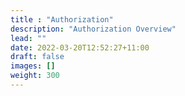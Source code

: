 ```yaml
---
title : "Authorization"
description: "Authorization Overview"
lead: ""
date: 2022-03-20T12:52:27+11:00
draft: false
images: []
weight: 300
---
```


